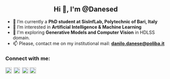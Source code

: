 <h2 align="center">Hi 👋, I'm @Danesed</h2>

- 🌱 I’m currently a **PhD student at SisInfLab, Polytechnic of Bari, Italy**
- 🔭 I’m interested in **Artificial Intelligence & Machine Learning**
- 🌠 I'm exploring **Generative Models and Computer Vision** in HDLSS domain.
- 📫 Please, contact me on my institutional mail: **danilo.danese@poliba.it**
<h3 align="left">Connect with me:</h3>
<div align="left">
  <a href="https://www.linkedin.com/in/danilodanese/" target="blank"><img align="center" src="https://raw.githubusercontent.com/rahuldkjain/github-profile-readme-generator/master/src/images/icons/Social/linked-in-alt.svg" alt="https://www.linkedin.com/in/danilodanese/" height="20em" width="20em" /></a>
  <a href="https://twitter.com/danilo_danese" target="blank"><img align="center" src="https://upload.wikimedia.org/wikipedia/commons/c/cc/X_icon.svg" alt="https://twitter.com/danilo_danese" height="20em" width="20em" style="background-color:white; padding:2px;" /></a>
  <a href="https://scholar.google.com/citations?user=ZH-iXrkAAAAJ&hl" target="blank"><img align="center" src="https://user-images.githubusercontent.com/66117993/96351903-818a8b00-1084-11eb-96f6-3a931d66fff6.png" alt="https://scholar.google.com/citations?user=ZH-iXrkAAAAJ&hl" height="20em" width="20em" /></a>
  <a href="https://danesed.github.io/" target="blank"><img align="center" src="https://raw.githubusercontent.com/rahuldkjain/github-profile-readme-generator/master/src/images/icons/Social/rss.svg" alt="https://danesed.github.io/" height="20em" width="20em" /></a>
</div>


<!--
<p><img align="left" src="https://github-readme-stats.vercel.app/api/top-langs?username=danesed&show_icons=true&locale=en&layout=compact" alt="danesed" /></p>

<!--
**Danesed/Danesed** is a ✨ _special_ ✨ repository because its `README.md` (this file) appears on your GitHub profile.

Here are some ideas to get you started:

- 🔭 I’m currently working on ...
- 🌱 I’m currently learning ...
- 👯 I’m looking to collaborate on ...
- 🤔 I’m looking for help with ...
- 💬 Ask me about ...
- 📫 How to reach me: ...
- 😄 Pronouns: ...
- ⚡ Fun fact: ...
-->

